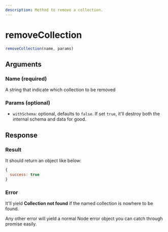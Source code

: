 ```yaml
---
description: Method to remove a collection.
---
```


# removeCollection

```javascript
removeCollection(name, params)
```

## Arguments

### Name \(required\)

A string that indicate which collection to be removed

### Params \(optional\)

* `withSchema`: optional, defaults to `false`. If set `true`, it'll destroy both the internal schema and data for good.

## Response

### Result

It should return an object like below:

```javascript
{
  success: true
}
```

### Error

It'll yield **Collection not found** if the named collection is nowhere to be found.

Any other error will yield a normal Node error object you can catch through promise easily.


